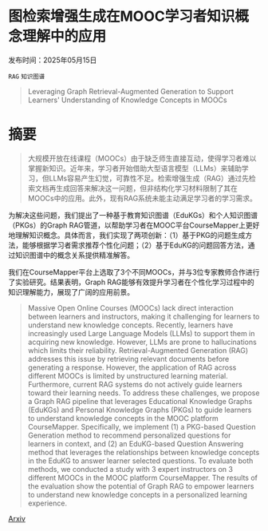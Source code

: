 # 图检索增强生成在MOOC学习者知识概念理解中的应用

发布时间：2025年05月15日

`RAG` `知识图谱`

> Leveraging Graph Retrieval-Augmented Generation to Support Learners' Understanding of Knowledge Concepts in MOOCs

# 摘要

> 大规模开放在线课程（MOOCs）由于缺乏师生直接互动，使得学习者难以掌握新知识。近年来，学习者开始借助大型语言模型（LLMs）来辅助学习，但LLMs容易产生幻觉，可靠性不足。检索增强生成（RAG）通过先检索文档再生成回答来解决这一问题，但非结构化学习材料限制了其在MOOCs中的应用。此外，现有RAG系统未能主动满足学习者的学习需求。

为解决这些问题，我们提出了一种基于教育知识图谱（EduKGs）和个人知识图谱（PKGs）的Graph RAG管道，以帮助学习者在MOOC平台CourseMapper上更好地理解知识概念。具体而言，我们实现了两项创新：（1）基于PKG的问题生成方法，能够根据学习者需求推荐个性化问题；（2）基于EduKG的问题回答方法，通过知识图谱中的概念关系提供精准解答。

我们在CourseMapper平台上选取了3个不同MOOCs，并与3位专家教师合作进行了实验研究。结果表明，Graph RAG能够有效提升学习者在个性化学习过程中的知识理解能力，展现了广阔的应用前景。

> Massive Open Online Courses (MOOCs) lack direct interaction between learners and instructors, making it challenging for learners to understand new knowledge concepts. Recently, learners have increasingly used Large Language Models (LLMs) to support them in acquiring new knowledge. However, LLMs are prone to hallucinations which limits their reliability. Retrieval-Augmented Generation (RAG) addresses this issue by retrieving relevant documents before generating a response. However, the application of RAG across different MOOCs is limited by unstructured learning material. Furthermore, current RAG systems do not actively guide learners toward their learning needs. To address these challenges, we propose a Graph RAG pipeline that leverages Educational Knowledge Graphs (EduKGs) and Personal Knowledge Graphs (PKGs) to guide learners to understand knowledge concepts in the MOOC platform CourseMapper. Specifically, we implement (1) a PKG-based Question Generation method to recommend personalized questions for learners in context, and (2) an EduKG-based Question Answering method that leverages the relationships between knowledge concepts in the EduKG to answer learner selected questions. To evaluate both methods, we conducted a study with 3 expert instructors on 3 different MOOCs in the MOOC platform CourseMapper. The results of the evaluation show the potential of Graph RAG to empower learners to understand new knowledge concepts in a personalized learning experience.

[Arxiv](https://arxiv.org/abs/2505.10074)